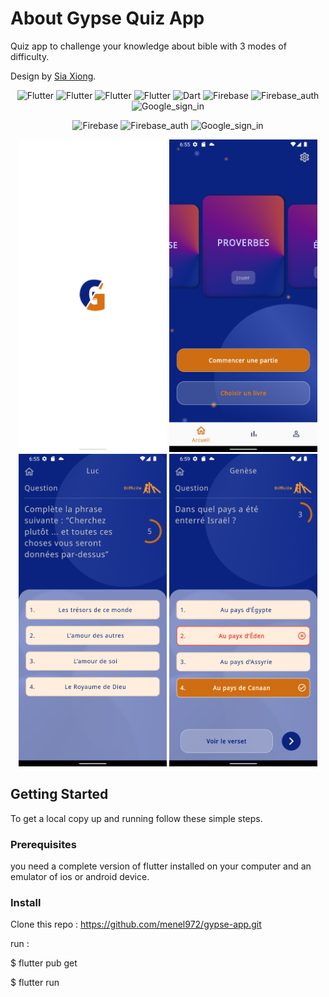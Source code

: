 # About Gypse Quiz App

Quiz app to challenge your knowledge about bible with 3 modes of difficulty.

Design by  <a href="https://www.linkedin.com/in/sia-xiong-aa88091b9/">Sia Xiong</a>.

<p align="center">
<img alt="Flutter" src="https://img.shields.io/badge/Flutter-02569B?style=flat-square&logo=flutter&logoColor=white" />
<img alt="Flutter" src="https://img.shields.io/badge/DChart-02569B?style=flat-square&logo=flutter&logoColor=white" />
<img alt="Flutter" src="https://img.shields.io/badge/CircularCountdownTimer-02569B?style=flat-square&logo=flutter&logoColor=white" />
<img alt="Flutter" src="https://img.shields.io/badge/FlutterCarouselWidget-02569B?style=flat-square&logo=flutter&logoColor=white" />
<img alt="Dart" src="https://img.shields.io/badge/Dart-0175C2?style=flat-square&logo=dart&logoColor=white" />
<img alt="Firebase" src="https://img.shields.io/badge/Firebase-D19222?style=flat-square&logo=firebase&logoColor=white" />
<img alt="Firebase_auth" src="https://img.shields.io/badge/FirebaseAuth-D19222?style=flat-square&logo=firebase&logoColor=white" />
<img alt="Google_sign_in" src="https://img.shields.io/badge/GoogleSignIn-D19222?style=flat-square&logo=google&logoColor=white" />
</p>
<p align="center">
<img alt="Firebase" src="https://img.shields.io/badge/Firebase-D19222?style=flat-square&logo=firebase&logoColor=white" />
<img alt="Firebase_auth" src="https://img.shields.io/badge/FirebaseAuth-D19222?style=flat-square&logo=firebase&logoColor=white" />
<img alt="Google_sign_in" src="https://img.shields.io/badge/GoogleSignIn-D19222?style=flat-square&logo=google&logoColor=white" />
</p>

<p align="center">
<img src="screenshots/Screenshot_1.png" height="500" title="list of films">
<img src="screenshots/Screenshot_2.png" height="500" title="detailed view">
<img src="screenshots/Screenshot_3.png" height="500" title="remove a film">
<img src="screenshots/Screenshot_4.png" height="500" title="remove a film">
</p>



## Getting Started

To get a local copy up and running follow these simple steps.

### Prerequisites

you need a complete version of flutter installed on your computer and an emulator of ios or android device.

### Install
Clone this repo : https://github.com/menel972/gypse-app.git

run :

$ flutter pub get

$ flutter run
